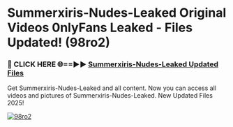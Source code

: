 # Summerxiris-Nudes-Leaked Original Videos 0nlyFans Leaked - Files Updated! (98ro2)

<h3>🔴 CLICK HERE 🌐==►► <a href="https://tinyurl.com/4mcuefdz" rel="nofollow">Summerxiris-Nudes-Leaked Updated Files</a></h3>

Get Summerxiris-Nudes-Leaked and all content. Now you can access all videos and pictures of Summerxiris-Nudes-Leaked. New Updated Files 2025!

[![98ro2](https://i.imgur.com/StAQSOY.gif)](https://tinyurl.com/4mcuefdz)
